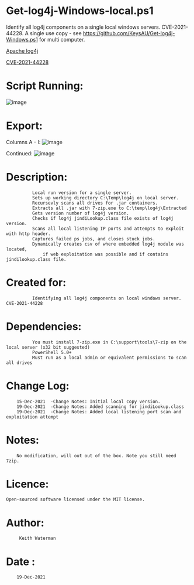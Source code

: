 # Get-log4j-Windows-local.ps1
  
 Identify all log4j components on a single local windows servers. CVE-2021-44228. A single use copy - see https://github.com/KeysAU/Get-log4j-Windows.ps1 for multi computer.
 
 [Apache log4j](https://logging.apache.org/log4j/2.x/)
 
 [CVE-2021-44228](https://cve.mitre.org/cgi-bin/cvename.cgi?name=2021-44228)

# Script Running:

![image](https://user-images.githubusercontent.com/38932932/146667594-aaed6dfc-14d9-4e59-b879-ab128f7c95b0.png)

# Export:

Columns A - I:
![image](https://user-images.githubusercontent.com/38932932/146667638-20cbe4d7-118d-40ad-8edb-7a79c4a205f4.png)

Continued:
![image](https://user-images.githubusercontent.com/38932932/146667684-71ffdc04-19db-49cd-8009-9fc492032791.png)


# Description: 
              Local run version for a single server.            
              Sets up working directory C:\Temp\log4j on local server.
              Recursevly scans all drives for .jar containers.
              Extracts all .jar with 7-zip.exe to C:\temp\log4j\Extracted           
              Gets version number of log4j version.
              Checks if log4j jindiLookup.class file exists of log4j version.
              Scans all local listening IP ports and attempts to exploit with http header.
              Captures failed ps jobs, and closes stuck jobs.
              Dynamically creates csv of where embedded log4j module was located, 
                  if web exploitation was possible and if contains jindilookup.class file.
				
# Created for: 
              Identifying all log4j components on local windows server. CVE-2021-44228

# Dependencies: 
              You must install 7-zip.exe in C:\support\tools\7-zip on the local server (x32 bit suggested)
              PowerShell 5.0+
              Must run as a local admin or equivalent permissions to scan all drives

# Change Log:
        15-Dec-2021  -Change Notes: Initial local copy version.
        19-Dec-2021  -Change Notes: Added scanning for jindiLookup.class
        19-Dec-2021  -Change Notes: Added local listening port scan and exploitation attempt

# Notes: 
        No modification, will out out of the box. Note you still need 7zip.
	
# Licence:
	Open-sourced software licensed under the MIT license.

# Author:
         Keith Waterman
# Date : 
        19-Dec-2021
